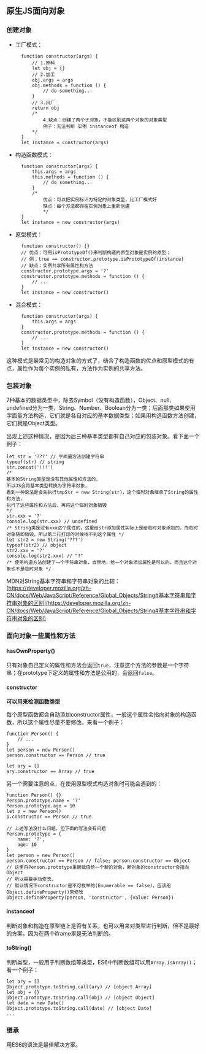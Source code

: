 ## 原生JS面向对象

### 创建对象

- 工厂模式：

	    function constructor(args) {
	        // 1.原料
	        let obj = {}
	        // 2.加工
	        obj.args = args
	        obj.methods = function () {
	            // do something...
	        }
	        // 3.出厂
	        return obj
	        /* 
	            4.缺点：创建了两个子对象，不能区别这两个对象的对象类型
	            例子：无法判断 实例 instanceof 构造
	        */
	    }
        let instance = constructor(args)

- 构造函数模式：

        function constructor(args) {
            this.args = args
            this.methods = function () {
                // do something...
            }
            /* 
                优点：可以把实例标识为特定的对象类型，比工厂模式好
                缺点：每个方法都得在实例对象上重新创建
                */
        }
        let instance = new constructor(args)

- 原型模式：

        function constructor() {}
		// 优点：可用isPrototypeOf()来判断构造的原型对象是实例的原型；
		// 例：true == constructor.prototype.isPrototypeOf(instance)
		// 缺点：实例共享所有属性和方法
        constructor.prototype.args = '?'
        constructor.prototype.methods = function () {
            // ...
        }
        let instance = new constructor()

- 混合模式：

        function constructor(args) {
            this.args = args
        }
        constructor.prototype.methods = function () {
            // ...
        }
        let instance = new constructor()

这种模式是最常见的构造对象的方式了，结合了构造函数的优点和原型模式的有点，属性作为每个实例的私有，方法作为实例的共享方法。

### 包装对象

7种基本的数据类型中，除去Symbol（没有构造函数），Object、null、undefined分为一类，String、Number、Boolean分为一类；后面那类如果使用字面量方法构造，它们就是各自对应的基本数据类型；如果用构造函数方法创建，它们就是Object类型。

出现上述这种情况，是因为后三种基本类型都有自己对应的包装对象。看下面一个例子：

    let str = '???' // 字面量方法创建字符串
    typeof(str) // string
    str.concat('!!!') 
    /* 
    基本的String类型是没有其他属性和方法的，
    所以JS会将基本类型转换为字符串对象，
    看到一种说法是会先执行tmpStr = new String(str)，这个临时对象继承了String的属性和方法，
    执行了这些属性和方法后，再将这个临时对象销毁
    */
    str.xxx = '?'
    console.log(str.xxx) // undefined
    /* String类是没有xxx这个属性的，这里给str添加属性实际上是给临时对象添加的，而临时对象随即销毁，所以第二行打印的时候找不到这个属性 */
    let str2 = new String('???')
    typeof(str2) // object
    str2.xxx = '?'
    console.log(str2.xxx) // "?"
    /* 使用构造方法创建了一个字符串对象，自然地，给一个对象添加属性是可以的，而且这个对象也不是临时对象 */

MDN对String基本字符串和字符串对象的比较：[https://developer.mozilla.org/zh-CN/docs/Web/JavaScript/Reference/Global_Objects/String#基本字符串和字符串对象的区别](https://developer.mozilla.org/zh-CN/docs/Web/JavaScript/Reference/Global_Objects/String#基本字符串和字符串对象的区别)

### 面向对象一些属性和方法

#### hasOwnProperty()

只有对象自己定义的属性和方法会返回`true`，注意这个方法的参数是一个字符串；在prototype下定义的属性和方法是公用的，会返回`false`。

#### constructor

**可以用来检测函数类型**

每个原型函数都会自动添加constructor属性，一般这个属性会指向对象的构造函数，所以这个属性尽量不要修改。来看一个例子：

    function Person() {
        // ...
    }
    let person = new Person()
    person.constructor == Person // true

    let ary = []
    ary.constructor == Array // true

另一个需要注意的点，在使用原型模式构造对象时可能会遇到的：

    function Person() {}
    Person.prototype.name = '?'
    Person.prototype.age = 10
    let p = new Person()
    p.constructor == Person // true

    // 上述写法没什么问题，但下面的写法会有问题
    Person.prototype = {
        name: '?',
        age: 10
    }
    let person = new Person()
    person.constructor == Person // false; person.constructor == Object
    // 这里将Person.prototype重新赋值给一个新的对象，新对象的constructor会指向Object
    // 所以需要手动修改，
	// 默认情况下constructor是不可枚举的(Enumerable == false)，应该用Object.defineProperty()来修改
    Object.defineProperty(person, 'constructor', {value: Person})

#### instanceof

判断对象和构造在原型链上是否有关系，也可以用来对类型进行判断，但不是最好的方案，因为在两个iframe里是无法判断的。

#### toString()

判断类型，一般用于判断数组等类型，ES6中判断数组可以用`Array.isArray()`；看一个例子：

    let ary = []
    Object.prototype.toString.call(ary) // [object Array]
    let obj = {}
    Object.prototype.toString.call(obj) // [object Object]
    let date = new Date()
    Object.prototype.toString.call(date) // [object Date]
    ...

### 继承

用ES6的语法是最佳解决方案。